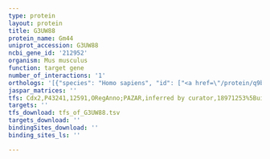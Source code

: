 ```yaml
---
type: protein
layout: protein
title: G3UW88
protein_name: Gm44
uniprot_accession: G3UW88
ncbi_gene_id: '212952'
organism: Mus musculus
function: target gene
number_of_interactions: '1'
orthologs: '[{"species": "Homo sapiens", "id": ["<a href=\"/protein/q9bz81\">Q9BZ81</a>"]}]'
jaspar_matrices: ''
tfs: Cdx2,P43241,12591,ORegAnno;PAZAR,inferred by curator,18971253%5Buid%5D+OR+26578589%5Buid%5D,No
targets: ''
tfs_download: tfs_of_G3UW88.tsv
targets_download: ''
bindingSites_download: ''
binding_sites_ls: ''

---
```

